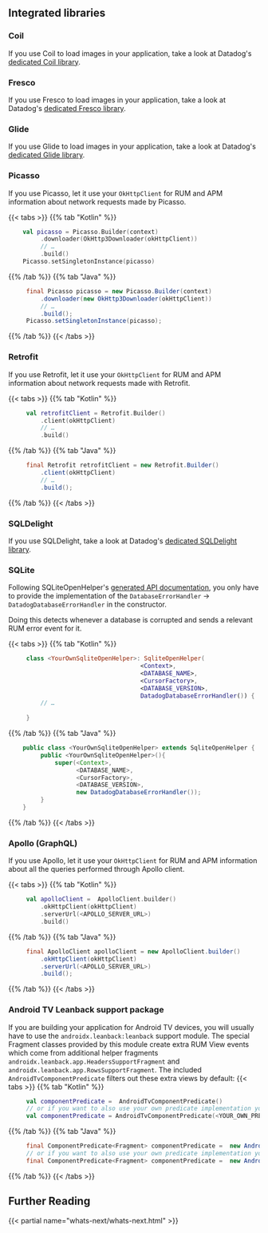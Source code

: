 ## Integrated libraries
 
### Coil
 
If you use Coil to load images in your application, take a look at Datadog's [dedicated Coil library][1].
 
### Fresco
 
If you use Fresco to load images in your application, take a look at Datadog's [dedicated Fresco library][2].
 
### Glide
 
If you use Glide to load images in your application, take a look at Datadog's [dedicated Glide library][3].
 
### Picasso
 
If you use Picasso, let it use your `OkHttpClient` for RUM and APM information about network requests made by Picasso.

{{< tabs >}}
{{% tab "Kotlin" %}}
   ```kotlin
       val picasso = Picasso.Builder(context)
            .downloader(OkHttp3Downloader(okHttpClient)) 
            // …
            .build()
       Picasso.setSingletonInstance(picasso)
   ```
{{% /tab %}}
{{% tab "Java" %}}
   ```java
        final Picasso picasso = new Picasso.Builder(context)
            .downloader(new OkHttp3Downloader(okHttpClient))
            // …
            .build();
        Picasso.setSingletonInstance(picasso);
   ```
{{% /tab %}}
{{< /tabs >}}
 
### Retrofit
 
If you use Retrofit, let it use your `OkHttpClient` for RUM and APM information about network requests made with Retrofit.

{{< tabs >}}
{{% tab "Kotlin" %}}
   ```kotlin
        val retrofitClient = Retrofit.Builder()
            .client(okHttpClient)
            // …
            .build()
   ```
{{% /tab %}}
{{% tab "Java" %}}
   ```java
        final Retrofit retrofitClient = new Retrofit.Builder()
            .client(okHttpClient)
            // …
            .build();
   ```
{{% /tab %}}
{{< /tabs >}}
 
### SQLDelight
 
If you use SQLDelight, take a look at Datadog's [dedicated SQLDelight library][4].
 
### SQLite
 
Following SQLiteOpenHelper's [generated API documentation][5], you only have to provide the implementation of the
`DatabaseErrorHandler` -> `DatadogDatabaseErrorHandler` in the constructor.
 
Doing this detects whenever a database is corrupted and sends a relevant
RUM error event for it.

{{< tabs >}}
{{% tab "Kotlin" %}}
   ```kotlin
        class <YourOwnSqliteOpenHelper>: SqliteOpenHelper(
                                        <Context>, 
                                        <DATABASE_NAME>, 
                                        <CursorFactory>, 
                                        <DATABASE_VERSION>,
                                        DatadogDatabaseErrorHandler()) {
            // …
        
        }
   ```
{{% /tab %}}
{{% tab "Java" %}}
   ```java
       public class <YourOwnSqliteOpenHelper> extends SqliteOpenHelper {
            public <YourOwnSqliteOpenHelper>(){
                super(<Context>,
                      <DATABASE_NAME>,
                      <CursorFactory>,
                      <DATABASE_VERSION>,
                      new DatadogDatabaseErrorHandler());
            }
       }
   ```
{{% /tab %}}
{{< /tabs >}}
 
### Apollo (GraphQL)
 
If you use Apollo, let it use your `OkHttpClient` for RUM and APM information about all the queries performed through Apollo client.

{{< tabs >}}
{{% tab "Kotlin" %}}
   ```kotlin
        val apolloClient =  ApolloClient.builder()
            .okHttpClient(okHttpClient)
            .serverUrl(<APOLLO_SERVER_URL>)
            .build()
   ```
{{% /tab %}}
{{% tab "Java" %}}
   ```java
        final ApolloClient apolloClient = new ApolloClient.builder()
            .okHttpClient(okHttpClient)
            .serverUrl(<APOLLO_SERVER_URL>)
            .build();
   ```
{{% /tab %}}
{{< /tabs >}}

### Android TV Leanback support package

If you are building your application for Android TV devices, you will usually have to use the `androidx.leanback:leanback` support module. The special Fragment classes
provided by this module create extra RUM View events which come from additional helper fragments `androidx.leanback.app.HeadersSupportFragment` and
`androidx.leanback.app.RowsSupportFragment`. The included `AndroidTvComponentPredicate` filters out these extra views by default:
{{< tabs >}}
{{% tab "Kotlin" %}}
   ```kotlin
        val componentPredicate =  AndroidTvComponentPredicate()
        // or if you want to also use your own predicate implementation you can wrap it inside
        val componentPredicate = AndroidTvComponentPredicate(<YOUR_OWN_PREDICATE>)
   ```
{{% /tab %}}
{{% tab "Java" %}}
   ```java
        final ComponentPredicate<Fragment> componentPredicate =  new AndroidTvComponentPredicate();
        // or if you want to also use your own predicate implementation you can wrap it inside
        final ComponentPredicate<Fragment> componentPredicate =  new AndroidTvComponentPredicate(<YOUR_OWN_PREDICATE>);
   ```
{{% /tab %}}
{{< /tabs >}}

## Further Reading

{{< partial name="whats-next/whats-next.html" >}}

[1]: https://github.com/DataDog/dd-sdk-android/tree/master/dd-sdk-android-coil
[2]: https://github.com/DataDog/dd-sdk-android/tree/master/dd-sdk-android-fresco
[3]: https://github.com/DataDog/dd-sdk-android/tree/master/dd-sdk-android-glide
[4]: https://github.com/DataDog/dd-sdk-android/tree/master/dd-sdk-android-sqldelight
[5]: https://developer.android.com/reference/android/database/sqlite/SQLiteOpenHelper

